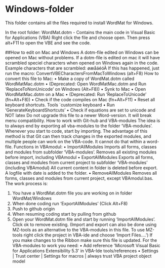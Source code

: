 # Windows-folder
This folder contains all the files required to install WordMat for Windows.

In the root folder:
WordMat.dotm   - Contains the main code in Visual Basic for Applications (VBA)
Right click the file and choose open. Then press alt+F11 to open the VBE and see the code.

##How to edit on Mac and Windows
A dotm-file edited on Windows can be opened on Mac without problems. If a dotm-file is edited on mac it will have scrambled speciel characters when opened on Windows again in the code. Example characters that are scrambled: øæåáéóÀ 
If this has happened, just run the macro: ConvertVBECharactersFromMacToWindows  (alt+F8)
How to convert this file to Mac:
•	Make a copy of WordMat.dotm called WordMatMac.dotm 
•	(Deprecated: Open WordMatMac.dotm and Run ‘ReplaceToNonUnicode’ on Windows (Alt+F8))
•	Synk to Mac 
•	Open WordMatMac.dotm on a Mac
•	(Deprecated: Run ’ReplaceToUnicode’ (fn+Alt+F8))
•	Check if the code compiles on Mac (fn+Alt+F11)
•	Reset all keyboard shortcuts. Tools ´customize keyboard
•	Run ‘GenerateKeyboardShortcuts’
•	Check if equations are set to unicode and NOT latex
Do not upgrade this file to a newer Word-version. It will break menu compatibility.
How to work with Git-hub and VBA-modules
The idea is to always end by exporting all vba-modules to the folder ‘VBA-modules’. Whenever you start to code, start by importing. The advantage of this method is that Git can then track changes in the exported modules, and multiple people can work on the VBA-code. It cannot do that within a word-file.
Functions in VBAmodul:
•	ImportAllModules
Imports all forms, classes and modules from subfolder ‘VBA-modules’. Removes all existing modules before import, including VBAmodul
•	ExportAllModules
Exports all forms, classes and modules from current project to subfolder ‘VBA-modules’
(including VBAmodul) All current content in folder is deleted before export. A logfile with date is added to the folder.
•	RemoveAllModules
Removes all forms, classes and modules from current project, except VBAmodul.bas.
The work process is:
1.	You have a WordMat.dotm file you are working on in folder WordMat/Windows
2.	When done coding run ‘ExportAllModules’ (Click Alt+F8)
3.	Push to github origin
4.	When resuming coding start by pulling from github
5.	Open your WordMat.dotm file and start by running ‘ImportAllModules’. Click ok to remove existing.
(Import and export can also be done using MZ-tools as an alternative to the VBA-modules in this file. To use MZ-tools right click the project in VBA-ide and choose ‘Import Files….’)
If you make changes to the Ribbon make sure this file is updated.
For the VBA-modules to work you need:
•	Add reference 'Microsoft Visual Basic for Applications Extensibility 5.3' in VBA-Ide tools/references
•	Settings | Trust center | Settings for macros | always trust VBA project object model



